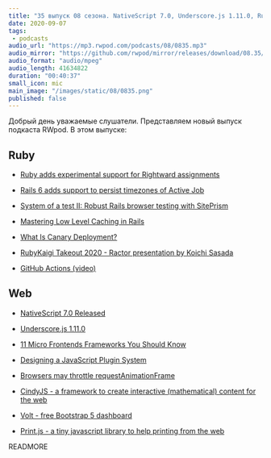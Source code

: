 ```yaml
---
title: "35 выпуск 08 сезона. NativeScript 7.0, Underscore.js 1.11.0, Ruby Rightward assignments, RubyKaigi Takeout 2020, CindyJS, Volt и прочее"
date: 2020-09-07
tags:
 - podcasts
audio_url: "https://mp3.rwpod.com/podcasts/08/0835.mp3"
audio_mirror: "https://github.com/rwpod/mirror/releases/download/08.35/0835.mp3"
audio_format: "audio/mpeg"
audio_length: 41634822
duration: "00:40:37"
small_icon: mic
main_image: "/images/static/08/0835.png"
published: false
---
```


Добрый день уважаемые слушатели. Представляем новый выпуск подкаста RWpod. В этом выпуске:

## Ruby

 - [Ruby adds experimental support for Rightward assignments](https://blog.saeloun.com/2020/08/31/ruby-adds-experimental-rightward-assignment)
 - [Rails 6 adds support to persist timezones of Active Job](https://blog.bigbinary.com/2020/09/01/rails-6-add-timezone-support-in-active-job.html)
 - [System of a test II: Robust Rails browser testing with SitePrism](https://evilmartians.com/chronicles/system-of-a-test-2-robust-rails-browser-testing-with-siteprism)


 - [Mastering Low Level Caching in Rails](https://www.honeybadger.io/blog/rails-low-level-caching/)
 - [What Is Canary Deployment?](https://semaphoreci.com/blog/what-is-canary-deployment)
 - [RubyKaigi Takeout 2020 - Ractor presentation by Koichi Sasada](https://www.youtube.com/watch?v=2ZcdiVSERuY&feature=youtu.be&t=473)
 - [GitHub Actions (video)](https://www.driftingruby.com/episodes/github-actions)

## Web

 - [NativeScript 7.0 Released](https://nativescript.org/blog/nativescript-7-announcement/)
 - [Underscore.js 1.11.0](https://underscorejs.org/#1.11.0)
 - [11 Micro Frontends Frameworks You Should Know](https://itnext.io/11-micro-frontends-frameworks-you-should-know-b66913b9cd20)


 - [Designing a JavaScript Plugin System](https://css-tricks.com/designing-a-javascript-plugin-system/)
 - [Browsers may throttle requestAnimationFrame](https://mattperry.is/writing-code/browsers-may-throttle-requestanimationframe-to-30fps)
 - [CindyJS - a framework to create interactive (mathematical) content for the web](https://cindyjs.org/)
 - [Volt - free Bootstrap 5 dashboard](https://demo.themesberg.com/volt/)
 - [Print.js - a tiny javascript library to help printing from the web](https://printjs.crabbly.com/)

READMORE
